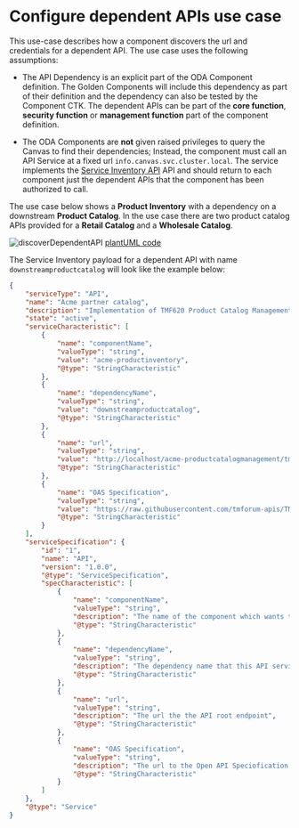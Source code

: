 # Configure dependent APIs use case

This use-case describes how a component discovers the url and credentials for a dependent API. The use case uses the following assumptions:

* The API Dependency is an explicit part of the ODA Component definition. The Golden Components will include this dependency as part of their definition and the dependency can also be tested by the Component CTK. The dependent APIs can be part of the **core function**, **security function** or **management function** part of the component definition.

* The ODA Components are **not** given raised privileges to query the Canvas to find their dependencies; Instead, the component must call an API Service at a fixed url `info.canvas.svc.cluster.local`. The service implements the [Service Inventory API](https://www.tmforum.org/resources/standard/tmf638-service-inventory-api-user-guide-v5-0-0/) API and should return to each component just the dependent APIs that the component has been authorized to call.

The use case below shows a **Product Inventory** with a dependency on a downstream **Product Catalog**. In the use case there are two product catalog APIs provided for a **Retail Catalog** and a **Wholesale Catalog**. 

![discoverDependentAPI](http://www.plantuml.com/plantuml/proxy?cache=no&src=https://raw.githubusercontent.com/tmforum-oda/oda-canvas/main/usecase-library/pumlFiles/discover-dependent-API.puml)
[plantUML code](pumlFiles/discover-dependent-API.puml)


The Service Inventory payload for a dependent API with name `downstreamproductcatalog` will look like the example below:

``` JSON
{
	"serviceType": "API",
	"name": "Acme partner catalog",
	"description": "Implementation of TMF620 Product Catalog Management Open API",
	"state": "active",
	"serviceCharacteristic": [
		{
			"name": "componentName",
			"valueType": "string",
			"value": "acme-productinventory",
			"@type": "StringCharacteristic"
		},
		{
			"name": "dependencyName",
			"valueType": "string",
			"value": "downstreamproductcatalog",
			"@type": "StringCharacteristic"
		},
		{
			"name": "url",
			"valueType": "string",
			"value": "http://localhost/acme-productcatalogmanagement/tmf-api/productCatalogManagement/v4",
			"@type": "StringCharacteristic"
		},
		{
			"name": "OAS Specification",
			"valueType": "string",
			"value": "https://raw.githubusercontent.com/tmforum-apis/TMF620_ProductCatalog/master/TMF620-ProductCatalog-v4.0.0.swagger.json",
			"@type": "StringCharacteristic"
		}
	],
	"serviceSpecification": {
		"id": "1",
		"name": "API",
		"version": "1.0.0",
		"@type": "ServiceSpecification",
		"specCharacteristic": [
			{
				"name": "componentName",
				"valueType": "string",
				"description": "The name of the component which wants to consume the API service. The component name is normally available in the environment vaiable COMPONENT_NAME",
				"@type": "StringCharacteristic"
			},
			{
				"name": "dependencyName",
				"valueType": "string",
				"description": "The dependency name that this API service matches. The dependency name is set in the Component Specification",
				"@type": "StringCharacteristic"
			},
			{
				"name": "url",
				"valueType": "string",
				"description": "The url the the API root endpoint",
				"@type": "StringCharacteristic"
			},
			{
				"name": "OAS Specification",
				"valueType": "string",
				"description": "The url to the Open API Speciofication for this API",
				"@type": "StringCharacteristic"
			}
		]
	},
	"@type": "Service"
}
```